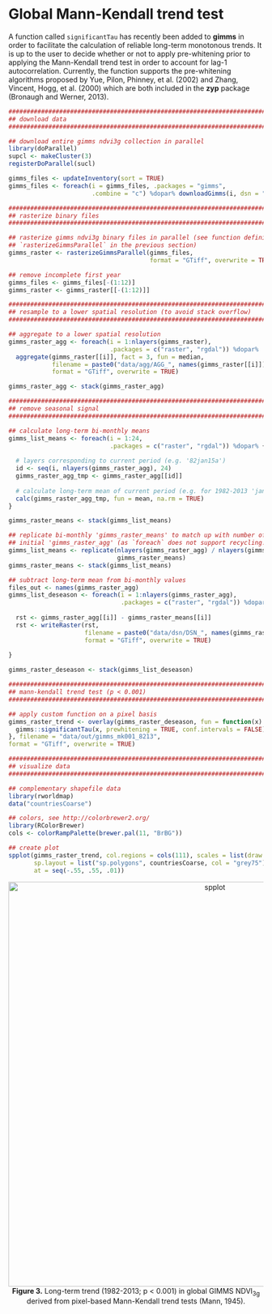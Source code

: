 
# Global Mann-Kendall trend test

A function called `significantTau` has recently been added to **gimms** in order to facilitate the calculation of reliable long-term monotonous trends. It is up to the user to decide whether or not to apply pre-whitening prior to applying the Mann-Kendall trend test in order to account for lag-1 autocorrelation. Currently, the function supports the pre-whitening algorithms proposed by Yue, Pilon, Phinney, et al. (2002) and Zhang, Vincent, Hogg, et al. (2000) which are both included in the **zyp** package (Bronaugh and Werner, 2013). 


```r
################################################################################
## download data
################################################################################

## download entire gimms ndvi3g collection in parallel
library(doParallel)
supcl <- makeCluster(3)
registerDoParallel(sucl)

gimms_files <- updateInventory(sort = TRUE)
gimms_files <- foreach(i = gimms_files, .packages = "gimms", 
                       .combine = "c") %dopar% downloadGimms(i, dsn = "data/")

################################################################################
## rasterize binary files
################################################################################

## rasterize gimms ndvi3g binary files in parallel (see function definition of 
## `rasterizeGimmsParallel` in the previous section)
gimms_raster <- rasterizeGimmsParallel(gimms_files, 
                                       format = "GTiff", overwrite = TRUE)

## remove incomplete first year
gimms_files <- gimms_files[-(1:12)]
gimms_raster <- gimms_raster[[-(1:12)]]

################################################################################
## resample to a lower spatial resolution (to avoid stack overflow)
################################################################################

## aggregate to a lower spatial resolution
gimms_raster_agg <- foreach(i = 1:nlayers(gimms_raster), 
                            .packages = c("raster", "rgdal")) %dopar%
  aggregate(gimms_raster[[i]], fact = 3, fun = median, 
            filename = paste0("data/agg/AGG_", names(gimms_raster[[i]])), 
            format = "GTiff", overwrite = TRUE)

gimms_raster_agg <- stack(gimms_raster_agg)

################################################################################
## remove seasonal signal
################################################################################

## calculate long-term bi-monthly means
gimms_list_means <- foreach(i = 1:24, 
                            .packages = c("raster", "rgdal")) %dopar% {
  
  # layers corresponding to current period (e.g. '82jan15a')
  id <- seq(i, nlayers(gimms_raster_agg), 24)
  gimms_raster_agg_tmp <- gimms_raster_agg[[id]]
  
  # calculate long-term mean of current period (e.g. for 1982-2013 'jan15a')
  calc(gimms_raster_agg_tmp, fun = mean, na.rm = TRUE)
} 

gimms_raster_means <- stack(gimms_list_means)

## replicate bi-monthly 'gimms_raster_means' to match up with number of layers of 
## initial 'gimms_raster_agg' (as `foreach` does not support recycling!)
gimms_list_means <- replicate(nlayers(gimms_raster_agg) / nlayers(gimms_raster_means), 
                              gimms_raster_means)
gimms_raster_means <- stack(gimms_list_means)

## subtract long-term mean from bi-monthly values
files_out <- names(gimms_raster_agg)
gimms_list_deseason <- foreach(i = 1:nlayers(gimms_raster_agg), 
                               .packages = c("raster", "rgdal")) %dopar% {
  
  rst <- gimms_raster_agg[[i]] - gimms_raster_means[[i]]
  rst <- writeRaster(rst, 
                     filename = paste0("data/dsn/DSN_", names(gimms_raster_agg[[i]])), 
                     format = "GTiff", overwrite = TRUE)
  
}

gimms_raster_deseason <- stack(gimms_list_deseason)

################################################################################
## mann-kendall trend test (p < 0.001)
################################################################################

## apply custom function on a pixel basis
gimms_raster_trend <- overlay(gimms_raster_deseason, fun = function(x) {
  gimms::significantTau(x, prewhitening = TRUE, conf.intervals = FALSE)
}, filename = "data/out/gimms_mk001_8213", 
format = "GTiff", overwrite = TRUE)

################################################################################
## visualize data
################################################################################

## complementary shapefile data
library(rworldmap)
data("countriesCoarse")

## colors, see http://colorbrewer2.org/
library(RColorBrewer)
cols <- colorRampPalette(brewer.pal(11, "BrBG"))

## create plot
spplot(gimms_raster_trend, col.regions = cols(111), scales = list(draw = TRUE), 
       sp.layout = list("sp.polygons", countriesCoarse, col = "grey75"), 
       at = seq(-.55, .55, .01))
```



<center>
  <img src="http://i.imgur.com/5JvSV42.png" alt="spplot" style="width: 800px;"/><br>
  <b>Figure 3.</b> Long-term trend (1982-2013; p < 0.001) in global GIMMS NDVI<sub>3g</sub> derived from pixel-based Mann-Kendall trend tests (Mann, 1945).
</center>
